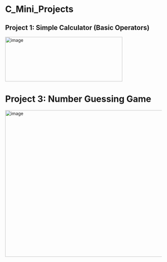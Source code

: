 # C_Mini_Projects
## Project 1: Simple Calculator (Basic Operators)

<img width="377" height="143" alt="image" src="https://github.com/user-attachments/assets/ac9928b8-5635-4f83-8a92-48b2f95127a1" />


# Project 3: Number Guessing Game
<img width="539" height="470" alt="image" src="https://github.com/user-attachments/assets/2840bbe7-555f-452f-a267-471b0cad2e70" />


